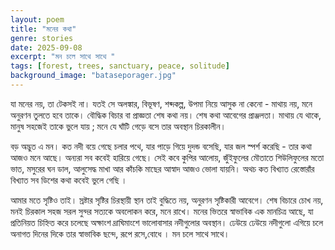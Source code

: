 ```yaml
---
layout: poem
title: "মনের কথা"
genre: stories
date: 2025-09-08
excerpt: "মন চলে সাথে সাথে "
tags: [forest, trees, sanctuary, peace, solitude]
background_image: "bataseporager.jpg"
---
```

যা মনের নয়, তা টেকসই না। যতই সে অলঙ্কার, বিভূষণ, শব্দকল্প, উপমা নিয়ে আসুক না কেনো - মাথায় নয়, মনে অনুরণন তুলতে হবে তাকে। বৌদ্ধিক বিচার বা প্রাজ্ঞতা শেষ কথা নয়। শেষ কথা আবেগের প্রাঞ্জলতা। মাথায় যে থাকে, মানুষ সহজেই তাকে ভুলে যায় ; মনে যে ঘাঁটি গেড়ে বসে তার অবস্থান চিরকালীন। 

বড় অদ্ভুত এ মন। কত নদী বয়ে গেছে চলার পথে, যার পাড়ে গিয়ে দুদন্ড বসেছি, যার জল স্পর্শ করেছি - তার কথা আজও মনে আছে। অন্যরা সব কবেই হারিয়ে গেছে। সেই কবে কুপির আলোয়, জুঁইফুলের মৌতাতে শিউলিফুলের মতো ভাত, মসুরের ঘন ডাল, আলুসেদ্ধ মাখা আর কাঁচকি মাছের আস্বাদ আজও ভোলা যায়নি। অথচ কত বিখ্যাত রেস্তোরাঁর বিখ্যাত সব ডিশের কথা কবেই ভুলে গেছি । 

আমার মতে সৃষ্টিও তাই। স্রষ্টার সৃষ্টির চিরস্থায়ী স্থান তাই বুদ্ধিতে নয়, অনুরণন সৃষ্টিকারী আবেগে। শেষ বিচারে চোখ নয়, মনই চিরকাল সহজ সরল সুন্দর সত্যকে অবলোকন করে, মনে রাখে। মনের ভিতরে স্বাভাবিক এক মানচিত্র আছে, যা প্রতিনিয়ত চিহ্নিত করে চলেছে অক্ষাংশ দ্রাঘিমাংশে ভালোবাসার নদীগুলোর অবস্থান। ঢেউয়ে ঢেউয়ে নদীগুলো এগিয়ে চলে অনাগত দিনের দিকে তার স্বাভাবিক ছন্দে, রূপে রসে,বোধে । মন চলে সাথে সাথে।
